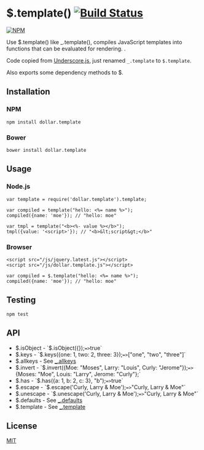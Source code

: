 # $.template() [![Build Status](https://travis-ci.org/7anshuai/dollar.template.svg?branch=master)](https://travis-ci.org/7anshuai/dollar.template)

[![NPM](https://nodei.co/npm/dollar.template.png?downloads=true)](https://nodei.co/npm/dollar.template/)

Use $.template() like _.template(), compiles JavaScript templates into functions that can be evaluated for rendering. .

Code copied from [Underscore.js](http://underscorejs.org), just renamed `_.template` to `$.template`. 

Also exports some dependency methods to $.

## Installation

### NPM

```
npm install dollar.template
```

### Bower

```
bower install dollar.template
```

## Usage


### Node.js

```
var template = require('dollar.template').template;

var compiled = template("hello: <%= name %>");
compiled({name: 'moe'}); // "hello: moe"

var tmpl = template("<b><%- value %></b>");
tmpl({value: '<script>'}); // "<b>&lt;script&gt;</b>"
```

### Browser

```
<script src="/js/jquery.latest.js"></script>
<script src="/js/dollar.template.js"></script>
```

```
var compiled = $.template("hello: <%= name %>");
compiled({name: 'moe'}); // "hello: moe"
```

## Testing

```
npm test
```

## API

- $.isObject - `$.isObject({});` => `true`
- $.keys - `$.keys({one: 1, two: 2, three: 3});` => `["one", "two", "three"]`
- $.allkeys - See [_.allkeys](http://underscorejs.org/#allKeys)
- $.invert - `$.invert({Moe: "Moses", Larry: "Louis", Curly: "Jerome"});` => `{Moses: "Moe", Louis: "Larry", Jerome: "Curly"};`
- $.has - `$.has({a: 1, b: 2, c: 3}, "b");` => `true`
- $.escape - `$.escape('Curly, Larry & Moe');` => `"Curly, Larry &amp; Moe"`
- $.unescape - `$.unescape('Curly, Larry &amp; Moe');` => `"Curly, Larry & Moe"`
- $.defaults - See [_.defaults](http://underscorejs.org/#defaults)
- $.template - See [_.template](http://underscorejs.org/#template)

## License

[MIT](/LICENSE)